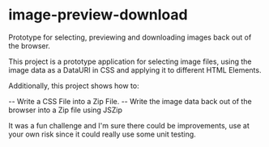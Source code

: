 # image-preview-download
Prototype for selecting, previewing and downloading images back out of the browser.

This project is a prototype application for selecting image files, using the image data as a DataURI in CSS and applying it to different HTML Elements.

Additionally, this project shows how to:

-- Write a CSS File into a Zip File.
-- Write the image data back out of the browser into a Zip file using JSZip

It was a fun challenge and I'm sure there could be improvements, use at your own risk since it could really use some unit testing.
